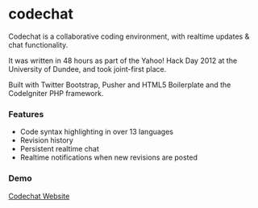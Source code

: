 # codechat

Codechat is a collaborative coding environment, with realtime updates & chat functionality.

It was written in 48 hours as part of the Yahoo! Hack Day 2012 at the University of Dundee, and took joint-first place.

Built with Twitter Bootstrap, Pusher and HTML5 Boilerplate and the CodeIgniter PHP framework.

### Features

* Code syntax highlighting in over 13 languages
* Revision history
* Persistent realtime chat
* Realtime notifications when new revisions are posted

### Demo

[Codechat Website](http://codechat.pagodabox.com)

